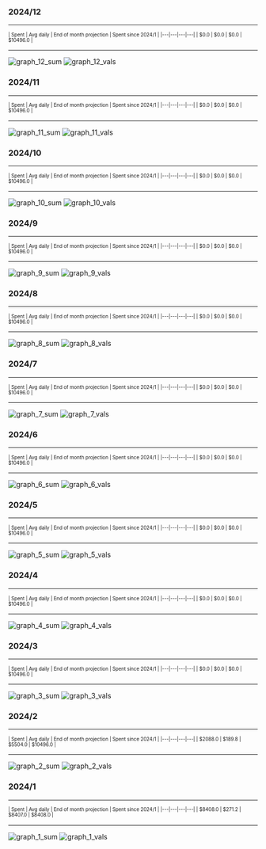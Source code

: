 

### 2024/12


__________________________________
<sub><sup>
| Spent | Avg daily | End of month projection | Spent since 2024/1 |
|---|---|---|---|
| $0.0  |  $0.0  | $0.0  |  $10496.0  |
</sub></sup>
__________________________________
![graph_12_sum](graph_12_sum.png)
![graph_12_vals](graph_12_vals.png)


### 2024/11


__________________________________
<sub><sup>
| Spent | Avg daily | End of month projection | Spent since 2024/1 |
|---|---|---|---|
| $0.0  |  $0.0  | $0.0  |  $10496.0  |
</sub></sup>
__________________________________
![graph_11_sum](graph_11_sum.png)
![graph_11_vals](graph_11_vals.png)


### 2024/10


__________________________________
<sub><sup>
| Spent | Avg daily | End of month projection | Spent since 2024/1 |
|---|---|---|---|
| $0.0  |  $0.0  | $0.0  |  $10496.0  |
</sub></sup>
__________________________________
![graph_10_sum](graph_10_sum.png)
![graph_10_vals](graph_10_vals.png)


### 2024/9


__________________________________
<sub><sup>
| Spent | Avg daily | End of month projection | Spent since 2024/1 |
|---|---|---|---|
| $0.0  |  $0.0  | $0.0  |  $10496.0  |
</sub></sup>
__________________________________
![graph_9_sum](graph_9_sum.png)
![graph_9_vals](graph_9_vals.png)


### 2024/8


__________________________________
<sub><sup>
| Spent | Avg daily | End of month projection | Spent since 2024/1 |
|---|---|---|---|
| $0.0  |  $0.0  | $0.0  |  $10496.0  |
</sub></sup>
__________________________________
![graph_8_sum](graph_8_sum.png)
![graph_8_vals](graph_8_vals.png)


### 2024/7


__________________________________
<sub><sup>
| Spent | Avg daily | End of month projection | Spent since 2024/1 |
|---|---|---|---|
| $0.0  |  $0.0  | $0.0  |  $10496.0  |
</sub></sup>
__________________________________
![graph_7_sum](graph_7_sum.png)
![graph_7_vals](graph_7_vals.png)


### 2024/6


__________________________________
<sub><sup>
| Spent | Avg daily | End of month projection | Spent since 2024/1 |
|---|---|---|---|
| $0.0  |  $0.0  | $0.0  |  $10496.0  |
</sub></sup>
__________________________________
![graph_6_sum](graph_6_sum.png)
![graph_6_vals](graph_6_vals.png)


### 2024/5


__________________________________
<sub><sup>
| Spent | Avg daily | End of month projection | Spent since 2024/1 |
|---|---|---|---|
| $0.0  |  $0.0  | $0.0  |  $10496.0  |
</sub></sup>
__________________________________
![graph_5_sum](graph_5_sum.png)
![graph_5_vals](graph_5_vals.png)


### 2024/4


__________________________________
<sub><sup>
| Spent | Avg daily | End of month projection | Spent since 2024/1 |
|---|---|---|---|
| $0.0  |  $0.0  | $0.0  |  $10496.0  |
</sub></sup>
__________________________________
![graph_4_sum](graph_4_sum.png)
![graph_4_vals](graph_4_vals.png)


### 2024/3


__________________________________
<sub><sup>
| Spent | Avg daily | End of month projection | Spent since 2024/1 |
|---|---|---|---|
| $0.0  |  $0.0  | $0.0  |  $10496.0  |
</sub></sup>
__________________________________
![graph_3_sum](graph_3_sum.png)
![graph_3_vals](graph_3_vals.png)


### 2024/2


__________________________________
<sub><sup>
| Spent | Avg daily | End of month projection | Spent since 2024/1 |
|---|---|---|---|
| $2088.0  |  $189.8  | $5504.0  |  $10496.0  |
</sub></sup>
__________________________________
![graph_2_sum](graph_2_sum.png)
![graph_2_vals](graph_2_vals.png)


### 2024/1


__________________________________
<sub><sup>
| Spent | Avg daily | End of month projection | Spent since 2024/1 |
|---|---|---|---|
| $8408.0  |  $271.2  | $8407.0  |  $8408.0  |
</sub></sup>
__________________________________
![graph_1_sum](graph_1_sum.png)
![graph_1_vals](graph_1_vals.png)